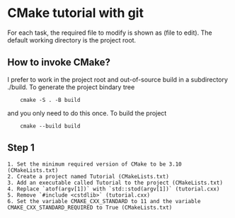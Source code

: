 # CMake tutorial with git
For each task, the required file to modify is shown as (file to edit). The
default working directory is the project root.

## How to invoke CMake?
I prefer to work in the project root and out-of-source build in a subdirectory
./build. To generate the project bindary tree
```shell script
    cmake -S . -B build
```
and you only need to do this once. To build the project
```shell script
    cmake --build build
```

## Step 1
    1. Set the minimum required version of CMake to be 3.10 (CMakeLists.txt)
    2. Create a project named Tutorial (CMakeLists.txt)
    3. Add an executable called Tutorial to the project (CMakeLists.txt)
    4. Replace `atof(argv[1])` with `std::stod(argv[1])` (tutorial.cxx)
    5. Remove `#include <cstdlib>` (tutorial.cxx)
    6. Set the variable CMAKE_CXX_STANDARD to 11 and the variable CMAKE_CXX_STANDARD_REQUIRED to True (CMakeLists.txt)